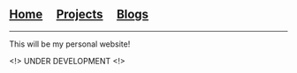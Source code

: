 ## [Home](/)&nbsp;&nbsp;&nbsp;&nbsp;&nbsp;[Projects](/projects.md)&nbsp;&nbsp;&nbsp;&nbsp;&nbsp;[Blogs](/blogs.md)

---

This will be my personal website!

<!> UNDER DEVELOPMENT <!>